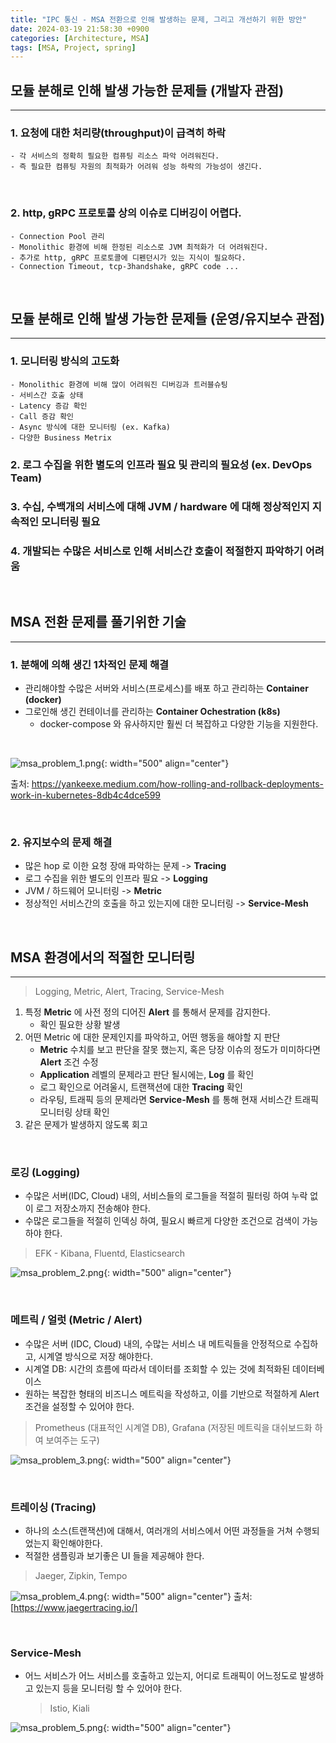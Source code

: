 ```yaml
---
title: "IPC 통신 - MSA 전환으로 인해 발생하는 문제, 그리고 개선하기 위한 방안"
date: 2024-03-19 21:58:30 +0900
categories: [Architecture, MSA]
tags: [MSA, Project, spring]
---
```


## 모듈 분해로 인해 발생 가능한 문제들 (개발자 관점)

---

### 1. 요청에 대한 처리량(throughput)이 급격히 하락

    - 각 서비스의 정확히 필요한 컴퓨팅 리소스 파악 어려워진다.
    - 즉 필요한 컴퓨팅 자원의 최적화가 어려워 성능 하락의 가능성이 생긴다.

<br />

### 2. http, gRPC 프로토콜 상의 이슈로 디버깅이 어렵다.

    - Connection Pool 관리
    - Monolithic 환경에 비해 한정된 리소스로 JVM 최적화가 더 어려워진다.
    - 추가로 http, gRPC 프로토콜에 디펜던시가 있는 지식이 필요하다.
    - Connection Timeout, tcp-3handshake, gRPC code ...

<br />

## 모듈 분해로 인해 발생 가능한 문제들 (운영/유지보수 관점)

---

### 1. 모니터링 방식의 고도화

    - Monolithic 환경에 비해 많이 어려워진 디버깅과 트러블슈팅
    - 서비스간 호출 상태
    - Latency 증감 확인
    - Call 증감 확인
    - Async 방식에 대한 모니터링 (ex. Kafka)
    - 다양한 Business Metrix

### 2. 로그 수집을 위한 별도의 인프라 필요 및 관리의 필요성 (ex. DevOps Team)

### 3. 수십, 수백개의 서비스에 대해 JVM / hardware 에 대해 정상적인지 지속적인 모니터링 필요

### 4. 개발되는 수많은 서비스로 인해 서비스간 호출이 적절한지 파악하기 어려움

<br />

## MSA 전환 문제를 풀기위한 기술

---

### 1. 분해에 의해 생긴 1차적인 문제 해결

- 관리해야할 수많은 서버와 서비스(프로세스)를 배포 하고 관리하는 **Container (docker)**
- 그로인해 생긴 컨테이너를 관리하는 **Container Ochestration (k8s)**
  - docker-compose 와 유사하지만 훨씬 더 복잡하고 다양한 기능을 지원한다.

<br />

![msa_problem_1.png](/assets/img/post_img/coding/architecture/msa_problem_1.png){: width="500" align="center"}

출처: https://yankeexe.medium.com/how-rolling-and-rollback-deployments-work-in-kubernetes-8db4c4dce599

<br />

### 2. 유지보수의 문제 해결

- 많은 hop 로 이한 요청 장애 파악하는 문제 -> **Tracing**
- 로그 수집을 위한 별도의 인프라 필요 -> **Logging**
- JVM / 하드웨어 모니터링 -> **Metric**
- 정상적인 서비스간의 호출을 하고 있는지에 대한 모니터링 -> **Service-Mesh**

<br />

## MSA 환경에서의 적절한 모니터링

---

> Logging, Metric, Alert, Tracing, Service-Mesh

1. 특정 **Metric** 에 사전 정의 디어진 **Alert** 를 통해서 문제를 감지한다.
   - 확인 필요한 상황 발생
2. 어떤 Metric 에 대한 문제인지를 파악하고, 어떤 행동을 해야할 지 판단
   - **Metric** 수치를 보고 판단을 잘못 했는지, 혹은 당장 이슈의 정도가 미미하다면 **Alert** 조건 수정
   - **Application** 레벨의 문제라고 판단 될시에는, **Log** 를 확인
   - 로그 확인으로 어려울시, 트랜잭션에 대한 **Tracing** 확인
   - 라우팅, 트래픽 등의 문제라면 **Service-Mesh** 를 통해 현재 서비스간 트래픽 모니터링 상태 확인
3. 같은 문제가 발생하지 않도록 회고

<br />

### 로깅 (Logging)

- 수많은 서버(IDC, Cloud) 내의, 서비스들의 로그들을 적절히 필터링 하여 누락 없이 로그 저장소까지 전송해야 한다.
- 수많은 로그들을 적절히 인덱싱 하여, 필요시 빠르게 다양한 조건으로 검색이 가능하야 한다.

> EFK - Kibana, Fluentd, Elasticsearch

![msa_problem_2.png](/assets/img/post_img/coding/architecture/msa_problem_2.png){: width="500" align="center"}

<br />

### 메트릭 / 얼럿 (Metric / Alert)

- 수많은 서버 (IDC, Cloud) 내의, 수많는 서비스 내 메트릭들을 안정적으로 수집하고, 시계열 방식으로 저장 해야한다.
- 시계열 DB: 시간의 흐름에 따라서 데이터를 조회할 수 있는 것에 최적화된 데이터베이스
- 원하는 복잡한 형태의 비즈니스 메트릭을 작성하고, 이를 기반으로 적절하게 Alert 조건을 설정할 수 있어야 한다.

> Prometheus (대표적인 시계열 DB), Grafana (저장된 메트릭을 대쉬보드화 하여 보여주는 도구)

![msa_problem_3.png](/assets/img/post_img/coding/architecture/msa_problem_3.png){: width="500" align="center"}

<br />

### 트레이싱 (Tracing)

- 하나의 소스(트랜잭션)에 대해서, 여러개의 서비스에서 어떤 과정들을 거쳐 수행되었는지 확인해야한다.
- 적절한 샘플링과 보기좋은 UI 들을 제공해야 한다.

> Jaeger, Zipkin, Tempo

![msa_problem_4.png](/assets/img/post_img/coding/architecture/msa_problem_4.png){: width="500" align="center"}
출처: [https://www.jaegertracing.io/]

<br />

### Service-Mesh

- 어느 서비스가 어느 서비스를 호출하고 있는지, 어디로 트래픽이 어느정도로 발생하고 있는지 등을 모니터링 할 수 있어야 한다.
  > Istio, Kiali

![msa_problem_5.png](/assets/img/post_img/coding/architecture/msa_problem_5.png){: width="500" align="center"}
